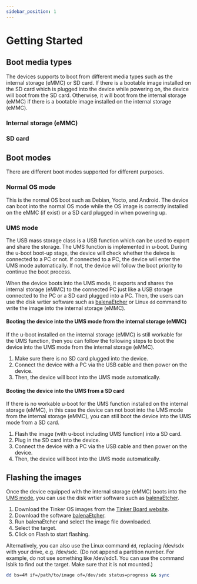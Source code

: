 ```yaml
---
sidebar_position: 1
---
```


# Getting Started
## Boot media types
The devices supports to boot from different media types such as the internal storage (eMMC) or SD card. If there is a bootable image installed on the SD card which is plugged into the device while powering on, the device will boot from the SD card. Otherwise, it will boot from the internal storage (eMMC) if there is a bootable image installed on the internal storage (eMMC).

### Internal storage (eMMC)
### SD card

## Boot modes
There are different boot modes supported for different purposes.

### Normal OS mode
This is the normal OS boot such as Debian, Yocto, and Android. The device can boot into the normal OS mode while the OS image is correctly installed on the eMMC (if exist) or a SD card plugged in when powering up.

### UMS mode
The USB mass storage class is a USB function which can be used to export and share the storage. The UMS function is implemented in u-boot. During the u-boot boot-up stage, the device will check whether the deivce is connected to a PC or not. If connected to a PC, the device will enter the UMS mode automatically. If not, the device will follow the boot priority to continue the boot process.

When the device boots into the UMS mode, it exports and shares the internal storage (eMMC) to the connected PC just like a USB storage connected to the PC or a SD card plugged into a PC. Then, the users can use the disk wrtier software such as [balenaEtcher](https://www.balena.io/etcher/) or Linux `dd` command to write the image into the internal storage (eMMC).

#### Booting the device into the UMS mode from the internal storage (eMMC)
If the u-boot installed on the internal storage (eMMC) is still workable for the UMS function, then you can follow the following steps to boot the device into the UMS mode from the internal storage (eMMC).
1. Make sure there is no SD card plugged into the device.
2. Connect the device with a PC via the USB cable and then power on the device.
3. Then, the device will boot into the UMS mode automatically.

#### Booting the device into the UMS from a SD card
If there is no workable u-boot for the UMS function installed on the internal storage (eMMC), in this case the device can not boot into the UMS mode from the internal storage (eMMC), you can still boot the device into the UMS mode from a SD card.
1. Flash the image (with u-boot including UMS function) into a SD card.
2. Plug in the SD card into the device.
3. Connect the device with a PC via the USB cable and then power on the device.
4. Then, the device will boot into the UMS mode automatically.

## Flashing the images
Once the device equipped with the internal storage (eMMC) boots into the [UMS mode](#ums-mode), you can use the disk wrtier software such as [balenaEtcher](https://www.balena.io/etcher/).

1. Download the Tinker OS images from the [Tinker Board website](https://tinker-board.asus.com/download.html).
2. Download the software [balenaEtcher](https://www.balena.io/etcher/).
2. Run balenaEtcher and select the image file downloaded.
3. Select the target.
4. Click on Flash to start flashing.

Alternatively, you can also use the Linux command `dd`, replacing /dev/sdx with your drive, e.g. /dev/sdc. (Do not append a partition number. For example, do not use something like /dev/sdc1. You can use the command lsblk to find out the target. Make sure that it is not mounted.)
```bash
dd bs=4M if=/path/to/image of=/dev/sdx status=progress && sync
```
